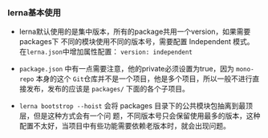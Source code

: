 ### lerna基本使用
- lerna默认使用的是集中版本，所有的package共用一个version，如果需要packages下
  不同的模块使用不同的版本号，需要配置 Independent 模式。在`lerna.json`中增加属性配置：
  `version: independent`

- `package.json` 中有一点需要注意，他的private必须设置为true，因为 `mono-repo` 本身的这个
   `Git`仓库并不是一个项目，他是多个项目，所以一般不进行直接发布，发布的应该是 `packages/` 下面的各个子项目。

- `lerna bootstrop --hoist` 会将 packages 目录下的公共模块包抽离到最顶层，但是这种方式会有一个问
   题，不同版本号只会保留使用最多的版本，这种配置不太好，当项目中有些功能需要依赖老版本时，就会出现问题。